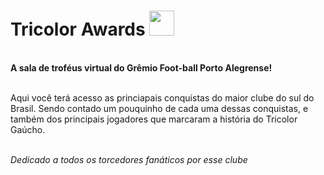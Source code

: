 <h1>Tricolor Awards  <img src="https://logodownload.org/wp-content/uploads/2017/02/gremio-logo-escudo-2.png" width="40" heigth="40"></h1>
<br>
<b> A sala de troféus virtual do Grêmio Foot-ball Porto Alegrense! </b>
<br>
<br>
<p>Aqui você terá acesso as princiapais conquistas do maior clube do sul do Brasil. Sendo contado um pouquinho de cada uma dessas conquistas, e também dos principais jogadores que marcaram a história do Tricolor Gaúcho.</p>
<br>
<i>Dedicado a todos os torcedores fanáticos por esse clube</i>

